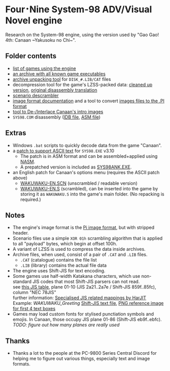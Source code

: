 # Four･Nine System-98 ADV/Visual Novel engine

Research on the System-98 engine, using the version used by "Gao Gao! 4th: Canaan ~Yakusoku no Chi~".

## Folder contents

- [list of games using the engine](game-list.md)
- [an archive with all known game executables](executables.7z)
- [archive unpacking tool](Unpack.py) for `DISK_#.LIB/CAT` files
- decompression tool for the game's LZSS-packed data: [cleaned up version](Decompress.py), [original disassembly translation](Decompress.py.bak)
- [scenario descrambler](ScenarioDec.py)
- [image format documentation](ImageFormat.txt) and a tool to convert [images files to the .PI format](Graphics2Pi.py)
- [tool to De-/Interlace Canaan's intro images](PrologueImgInterlace.py)
- `SYS98.COM` disassembly ([IDB file](SYS98.idb), [ASM file](SYS98.asm))

## Extras

- Windows `.bat` scripts to quickly decode data from the game "Canaan".
- a [patch to support ASCII text](Sys98_ANK-patch.asm) for `SYS98.EXE` v3.10
  - The patch is in ASM format and can be assembled+applied using [NASM](https://www.nasm.us/).
  - A prepatched version is included as [SYS98ANK.EXE](SYS98ANK.EXE).
- an English patch for Canaan's options menu (requires the ASCII patch above)
  - [WAKUWAKU-EN.SCN](ExampleFiles/WAKUWAKU-EN.SCN) (unscrambled / readable version)
  - [WAKUWAKU-EN.S](ExampleFiles/WAKUWAKU-EN.S) (scrambled), can be inserted into the game by storing it as `WAKUWAKU.S` into the game's main folder. (No repacking is required.)

## Notes

- The engine's image format is the [Pi image format](https://mooncore.eu/bunny/txt/pi-pic.htm), but with stripped header.
- Scenario files use a simple `XOR 01h` scrambling algorithm that is applied to all "payload" bytes, which begin at offset 100h.
- A variant of LZSS is used to compress the data inside archives.
- Archive files, when used, consist of a pair of `.CAT` and `.LIB` files.
  - `.CAT` (catalogue) contains the file list
  - `.LIB` (library) contains the actual file data
- The engine uses Shift-JIS for text encoding.
- Some games use half-width Katakana characters, which use non-standard JIS codes that most Shift-JIS parsers can not read.  
  see [this JIS table](https://harjit.moe/jistables2/jisplane1a.html), plane 01-10 (JIS 2a21..2a7e / Shift-JIS 859f..85fc), column "NEC 78JIS"  
  further information: [Specialised JIS related mappings by HarJIT](https://harjit.moe/jismappings.html)  
  Example: *WAKUWAKU\_Greeting* [Shift-JIS text file](ExampleFiles/WAKUWAKU_Greeting.txt), [PNG reference image for first 4 text boxes](ExampleFiles/WAKUWAKU_Greeting.png)
- Games may load custom fonts for stylised punctiation symbols and emojis.
  In Canaan, those occupy JIS plane 01-86 (Shift-JIS eb9f..ebfc). *TODO: figure out how many planes are really used*

## Thanks

- Thanks a lot to the people at the PC-9800 Series Central Discord for helping me to figure out various things, especially text and image formats.
